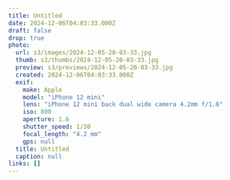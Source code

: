 ```yaml
---
title: Untitled
date: 2024-12-06T04:03:33.000Z
draft: false
drop: true
photo:
  url: s3/images/2024-12-05-20-03-33.jpg
  thumb: s3/thumbs/2024-12-05-20-03-33.jpg
  preview: s3/previews/2024-12-05-20-03-33.jpg
  created: 2024-12-06T04:03:33.000Z
  exif:
    make: Apple
    model: "iPhone 12 mini"
    lens: "iPhone 12 mini back dual wide camera 4.2mm f/1.6"
    iso: 800
    aperture: 1.6
    shutter_speed: 1/30
    focal_length: "4.2 mm"
    gps: null
  title: Untitled
  caption: null
links: []
---
```

